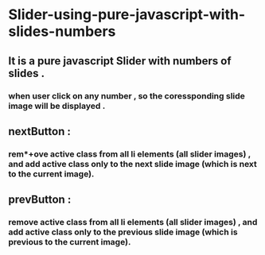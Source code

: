 # Slider-using-pure-javascript-with-slides-numbers
## It is a pure javascript Slider with numbers of slides .
### when user click on any number , so the coressponding slide image will be displayed .


## nextButton :
### rem*+ove active class from all li elements (all slider images) , and add active class only to the next slide image (which is next to the current image).
## prevButton :
### remove active class from all li elements (all slider images) , and add active class only to the previous slide image (which is previous to the current image).
